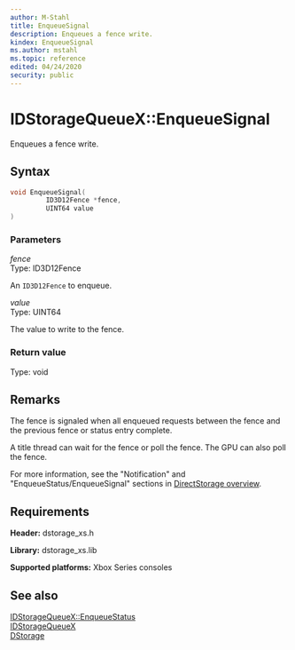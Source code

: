 ```yaml
---
author: M-Stahl
title: EnqueueSignal
description: Enqueues a fence write.
kindex: EnqueueSignal
ms.author: mstahl
ms.topic: reference
edited: 04/24/2020
security: public
---
```


# IDStorageQueueX::EnqueueSignal  

Enqueues a fence write.  

## Syntax  
  
```cpp
void EnqueueSignal(  
         ID3D12Fence *fence,  
         UINT64 value  
)  
```  
  
### Parameters  
  
*fence*  
Type: ID3D12Fence 
  
An `ID3D12Fence` to enqueue. 
  
*value*  
Type: UINT64  
  
The value to write to the fence.  
  
### Return value  
Type: void
  
## Remarks

The fence is signaled when all enqueued requests between the fence and the previous fence or status entry complete.

A title thread can wait for the fence or poll the fence. The GPU can also poll the fence. 

For more information, see the "Notification" and "EnqueueStatus/EnqueueSignal" sections in [DirectStorage overview](../../../../../../system/overviews/directstorage/directstorage-overview.md). 
  
## Requirements  
  
**Header:** dstorage_xs.h  
  
**Library:** dstorage_xs.lib  
  
**Supported platforms:** Xbox Series consoles  
  
## See also  
[IDStorageQueueX::EnqueueStatus](idstoragequeuex_enqueuestatus.md)  
[IDStorageQueueX](../idstoragequeuex.md)  
[DStorage](../../../dstorage_members.md)  
  